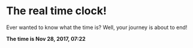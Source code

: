# The real time clock!

Ever wanted to know what the time is? Well, your journey is about to end!

**The time is Nov 28, 2017, 07:22**
